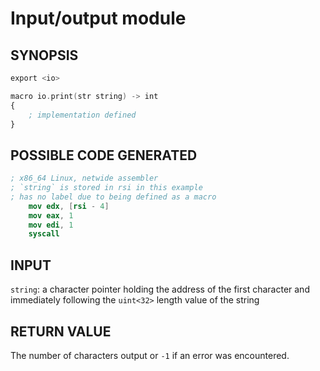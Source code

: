 # Input/output module


## SYNOPSIS
```nasm
export <io>

macro io.print(str string) -> int
{
    ; implementation defined
}
```

## POSSIBLE CODE GENERATED
```nasm
; x86_64 Linux, netwide assembler
; `string` is stored in rsi in this example
; has no label due to being defined as a macro
    mov edx, [rsi - 4]
    mov eax, 1
    mov edi, 1
    syscall
```

## INPUT
`string`: a character pointer holding the address of the first character and immediately following the `uint<32>` length value of the string

## RETURN VALUE
The number of characters output or `-1` if an error was encountered.
